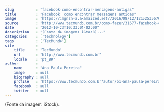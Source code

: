 ```yaml
---
slug          : "facebook-como-encontrar-mensagens-antigas"
title         : "Facebook: como encontrar mensagens antigas"
image         : "https://imgnzn-a.akamaized.net//2016/08/12/12152535670184-t1200x480.jpg"
source        : "http://www.tecmundo.com.br/como-fazer/31677-facebook-como-encontrar-mensagens-antigas.htm"
date          : "2012-10-23T10:33:04-02:00"
description   : "(Fonte da imagem: iStock)..."
categories    : ['technology']
tags          : ['TecMundo']
site          :
    title     : "TecMundo"
    url       : "http://www.tecmundo.com.br"
    locale    : "pt_BR"
author        :
    name      : "Ana Paula Pereira"
    image     : null
    biography : null
    profile   : "https://www.tecmundo.com.br/autor/51-ana-paula-pereira/"
    facebook  : null
    twitter   : null
---
```


(Fonte da imagem: iStock)...
